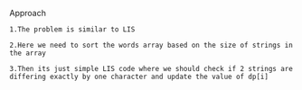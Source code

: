 Approach

    1.The problem is similar to LIS

    2.Here we need to sort the words array based on the size of strings in the array

    3.Then its just simple LIS code where we should check if 2 strings are differing exactly by one character and update the value of dp[i]
